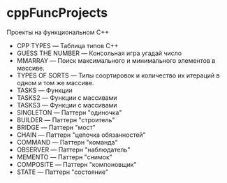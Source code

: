 # cppFuncProjects
Проекты на функциональном С++
- CPP TYPES — Таблица типов С++
- GUESS THE NUMBER — Консольная игра угадай число 
- MMARRAY — Поиск максимального и минимального элементов в массиве. 
- TYPES OF SORTS — Типы соортировок и количество их итераций в одном и том же массиве.
- TASKS — Функции
- TASKS2 — Функции с массивами
- TASKS3 — Функции с массивами
- SINGLETON — Паттерн "одиночка"
- BUILDER — Паттерн "строитель"
- BRIDGE — Паттерн "мост"
- CHAIN — Паттерн "цепочка обязанностей"
- COMMAND — Паттерн "команда"
- OBSERVER — Паттерн "наблюдатель"
- MEMENTO — Паттерн "снимок"
- COMPOSITE — Паттерн "компоновщик"
- STATE — Паттерн "состояние"
